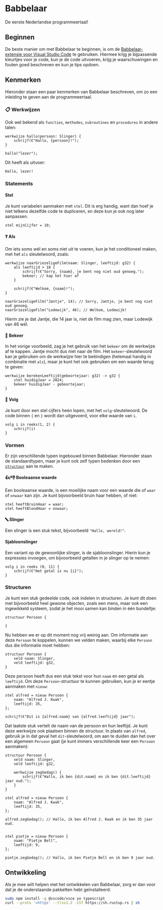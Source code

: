 # Babbelaar
De eerste Nederlandse programmeertaal!

## Beginnen
De beste manier om met Babbelaar te beginnen, is om de [Babbelaar-extensie voor Visual Studio Code](https://marketplace.visualstudio.com/items?itemName=babbelaar.babbelaar) te gebruiken. Hiermee krijg je bijpassende kleurtjes voor je code, kun je de code uitvoeren, krijg je waarschuwingen en fouten goed beschreven en kun je tips opdoen.

## Kenmerken
Hieronder staan een paar kenmerken van Babbelaar beschreven, om zo een inleiding te geven aan de programmeertaal.

### 📋 Werkwijzen
Ook wel bekend als `functies`, `methodes`, `subroutines` en `procedures` in andere talen:
```babbelaar
werkwijze hallo(persoon: Slinger) {
    schrijf(€"Hallo, {persoon}!");
}

hallo("lezer");
```

Dit heeft als uitvoer:
```babbelaar
Hallo, lezer!
```

### Statements

#### Stel
Je kunt variabelen aanmaken met `stel`. Dit is erg handig, want dan hoef je niet telkens dezelfde code te dupliceren, en deze kun je ook nog later aanpassen.
```babbelaar
stel mijnCijfer = 10;
```

#### ❓ Als
Om iets soms wél en soms niet uit te voeren, kun je het conditioneel maken, met het `als` sleutelwoord, zoals:
```babbelaar
werkwijze naarGriezeligeFilm(naam: Slinger, leeftijd: g32) {
    als leeftijd > 18 {
        schrijf(€"Sorry, {naam}, je bent nog niet oud genoeg.");
        bekeer; // kap het hier af
    }

    schrijf(€"Welkom, {naam}!");
}

naarGriezeligeFilm("Jantje", 14); // Sorry, Jantje, je bent nog niet oud genoeg.
naarGriezeligeFilm("Lodewijk", 46); // Welkom, Lodewijk!
```

Hierin zie je dat Jantje, die 14 jaar is, niet de film mag zien, maar Lodewijk van 46 wél.


#### 🚶 Bekeer
In het vorige voorbeeld, zag je het gebruik van het `bekeer` om de werkwijze af te kappen. Jantje mocht dus niet naar de film. Het `bekeer`-sleutelwoord kan je gebruiken om de werkwijze hier te beëindigen (helemaal handig in combinatie met `als`), maar je kunt het ook gebruiken om een waarde terug te geven:
```babbelaar
werkwijze berekenLeeftijd(geboortejaar: g32) -> g32 {
    stel huidigJaar = 2024;
    bekeer huidigJaar - geboortejaar;
}
```

#### 🔁 Volg
Je kunt door een stel cijfers heen lopen, met het `volg`-sleutelwoord. De code binnen `{` en `}` wordt dan uitgevoerd, voor elke waarde van `i`.
```babbelaar
volg i in reeks(1, 2) {
    schrijf(i)
}
```

### Vormen
Er zijn verschillende typen ingebouwd binnen Babbelaar. Hieronder staan de standaardtypen, maar je kunt ook zelf typen bedenken door een [`structuur`](#structuren) aan te maken.

#### 👍/👎 Booleaanse waarde
Een booleaanse waarde, is een moeilijke naam voor een waarde die of `waar` of `onwaar` kan zijn. Je kunt bijvoorbeeld bruin haar hebben, of niet:
```babbelaar
stel heeftBruinHaar = waar;
stel heeftBlondHaar = onwaar;
```

#### 🔤 Slinger
Een slinger is een stuk tekst, bijvoorbeeld `"Hallo, wereld!"`.

#### Sjabloonslinger
Een variant op de gewoonlijke slinger, is de sjabloonslinger. Hierin kun je expressies invoegen, om bijvoorbeeld getallen in je slinger op te nemen:
```babbelaar
volg i in reeks (0, 11) {
    schrijf(€"Het getal is nu {i}");
}
```

### Structuren
Je kunt een stuk gedeelde code, ook indelen in structuren. Je kunt dit doen met bijvoorbeeld heel gewone objecten, zoals een mens, maar ook een ingewikkeld systeem, zodat je het mooi samen kan binden in één bundeltje:
```babbelaar
structuur Persoon {

}
```

Nu hebben we er op dit moment nog vrij weinig aan. Om informatie aan deze `Persoon` te koppelen, kunnen we velden maken, waarbij elke `Persoon` dus die informatie moet hebben:
```babbelaar
structuur Persoon {
    veld naam: Slinger,
    veld leeftijd: g32,
}
```
Deze persoon heeft dus een stuk tekst voor hun `naam` en een getal als `leeftijd`. Om deze `Persoon`-structuur te kunnen gebruiken, kun je er eentje aanmaken met `nieuw`:
```babbelaar
stel alfred = nieuw Persoon {
    naam: "Alfred J. Kwak",
    leeftijd: 35,
};

schrijf(€"Dit is {alfred.naam} van {alfred.leeftijd} jaar");
```

Dat laatste stuk vertelt de naam van de persoon en hun leeftijd. Je kunt deze werkwijze ook plaatsen binnen de structuur. In plaats van `alfred`, gebruik je in dat geval het `dit`-sleutelwoord, om aan te duiden dan het over een algemeen `Persoon` gaat (je kunt immers verschillende keer een `Persoon` aanmaken):
```babbelaar
structuur Persoon {
    veld naam: Slinger,
    veld leeftijd: g32,

    werkwijze zegGedag() {
        schrijf(€"Hallo, ik ben {dit.naam} en ik ben {dit.leeftijd} jaar oud.");
    }
}

stel alfred = nieuw Persoon {
    naam: "Alfred J. Kwak",
    leeftijd: 35,
};

alfred.zegGedag(); // Hallo, ik ben Alfred J. Kwak en ik ben 35 jaar oud.


stel pietje = nieuw Persoon {
    naam: "Pietje Bell",
    leeftijd: 9,
};

pietje.zegGedag(); // Hallo, ik ben Pietje Bell en ik ben 9 jaar oud.
```

## Ontwikkeling
Als je mee wilt helpen met het ontwikkelen van Babbelaar, zorg er dan voor dat je de onderstaande pakketten hebt geïnstalleerd:
```sh
sudo npm install -g @vscode/vsce yo typescript
curl --proto '=https' --tlsv1.2 -sSf https://sh.rustup.rs | sh
```
